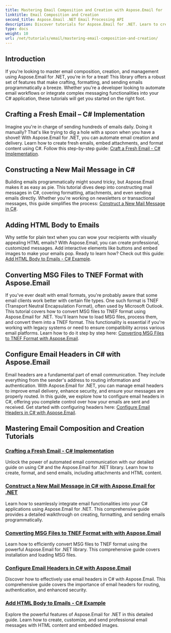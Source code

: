 ```yaml
---
title: Mastering Email Composition and Creation with Aspose.Email for .NET
linktitle: Email Composition and Creation
second_title: Aspose.Email .NET Email Processing API
description: Discover tutorials for Aspose.Email for .NET. Learn to create, format, and send emails programmatically, including advanced features like attachments and HTML content.
type: docs
weight: 10
url: /net/tutorials/email/mastering-email-composition-and-creation/
---
```

## Introduction

If you're looking to master email composition, creation, and management using Aspose.Email for .NET, you're in for a treat! This library offers a robust set of features that make crafting, formatting, and sending emails programmatically a breeze. Whether you're a developer looking to automate email workflows or integrate complex messaging functionalities into your C# application, these tutorials will get you started on the right foot.

## Crafting a Fresh Email – C# Implementation  

Imagine you're in charge of sending hundreds of emails daily. Doing it manually? That's like trying to dig a hole with a spoon when you have a shovel! With Aspose.Email for .NET, you can automate email creation and delivery. Learn how to create fresh emails, embed attachments, and format content using C#. Follow this step-by-step guide: [Craft a Fresh Email - C# Implementation](./craft-a-fresh-email-csharp-implementation/).


## Constructing a New Mail Message in C#  

Building emails programmatically might sound tricky, but Aspose.Email makes it as easy as pie. This tutorial dives deep into constructing mail messages in C#, covering formatting, attachments, and even sending emails directly. Whether you're working on newsletters or transactional messages, this guide simplifies the process: [Construct a New Mail Message in C#](./construct-a-new-mail-message-in-csharp/).

## Adding HTML Body to Emails  

Why settle for plain text when you can wow your recipients with visually appealing HTML emails? With Aspose.Email, you can create professional, customized messages. Add interactive elements like buttons and embed images to make your emails pop. Ready to learn how? Check out this guide: [Add HTML Body to Emails - C# Example](./add-html-body-to-emails-csharp-example/).

## Converting MSG Files to TNEF Format with Aspose.Email  

If you've ever dealt with email formats, you're probably aware that some email clients work better with certain file types. One such format is TNEF (Transport Neutral Encapsulation Format), often used by Microsoft Outlook. This tutorial covers how to convert MSG files to TNEF format using Aspose.Email for .NET. You'll learn how to load MSG files, process them, and convert them into a TNEF format. This functionality is essential if you're working with legacy systems or need to ensure compatibility across various email platforms. Learn how to do it step by step here: [Converting MSG Files to TNEF Format with Aspose.Email](./converting-msg-files-to-tnef-format/).

## Configure Email Headers in C# with Aspose.Email  

Email headers are a fundamental part of email communication. They include everything from the sender's address to routing information and authentication. With Aspose.Email for .NET, you can manage email headers to improve email delivery, enhance security, and ensure your messages are properly routed. In this guide, we explore how to configure email headers in C#, offering you complete control over how your emails are sent and received. Get started with configuring headers here: [Configure Email Headers in C# with Aspose.Email](./configure-email-headers-in-csharp/).

## Mastering Email Composition and Creation Tutorials
### [Crafting a Fresh Email -  C# Implementation](./craft-a-fresh-email-csharp-implementation/)
Unlock the power of automated email communication with our detailed guide on using C# and the Aspose.Email for .NET library. Learn how to create, format, and send emails, including attachments and HTML content.
### [Construct a New Mail Message in C# with Aspose.Email for .NET](./construct-a-new-mail-message-in-csharp/)
Learn how to seamlessly integrate email functionalities into your C# applications using Aspose.Email for .NET. This comprehensive guide provides a detailed walkthrough on creating, formatting, and sending emails programmatically.
### [Converting MSG Files to TNEF Format with with Aspose.Email](./converting-msg-files-to-tnef-format/)
Learn how to efficiently convert MSG files to TNEF format using the powerful Aspose.Email for .NET library. This comprehensive guide covers installation and loading MSG files. 
### [Configure Email Headers in C# with Aspose.Email](./configure-email-headers-in-csharp/)
Discover how to effectively use email headers in C# with Aspose.Email. This comprehensive guide covers the importance of email headers for routing, authentication, and enhanced security.
### [Add HTML Body to Emails -  C# Example](./add-html-body-to-emails-csharp-example/)
Explore the powerful features of Aspose.Email for .NET in this detailed guide. Learn how to create, customize, and send professional email messages with HTML content and embedded images.
